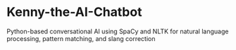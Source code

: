 # Kenny-the-AI-Chatbot
Python-based conversational AI using SpaCy and NLTK for natural language processing, pattern matching, and slang correction
